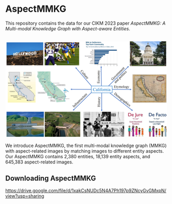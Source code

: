 

# AspectMMKG


This repository contains the data for our CIKM 2023 paper *AspectMMKG: A Multi-modal Knowledge Graph with Aspect-aware Entities*.

<p align="center">
    <br>
    <img src="AspectMMKG.png" width="900"/>
    <br>
</p>

We introduce AspectMMKG, the first multi-modal knowledge graph (MMKG) with aspect-related images by matching images to different entity aspects. Our AspectMMKG contains 2,380
entities, 18,139 entity aspects, and 645,383 aspect-related images.

## Downloading AspectMMKG

https://drive.google.com/file/d/1xakCsNUDc5N4A7Ph197p9ZNcyGvGMxpN/view?usp=sharing

